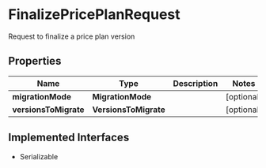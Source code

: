 

# FinalizePricePlanRequest

Request to finalize a price plan version

## Properties

| Name | Type | Description | Notes |
|------------ | ------------- | ------------- | -------------|
|**migrationMode** | **MigrationMode** |  |  [optional] |
|**versionsToMigrate** | **VersionsToMigrate** |  |  [optional] |


## Implemented Interfaces

* Serializable


